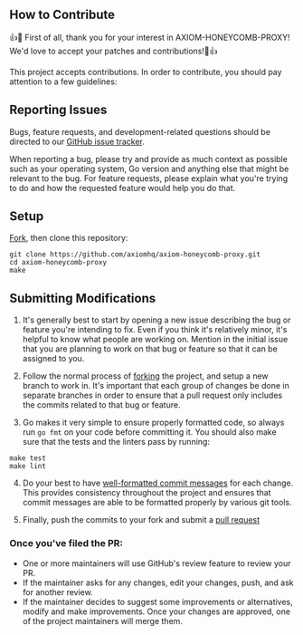 ## How to Contribute

👍🎉 First of all, thank you for your interest in AXIOM-HONEYCOMB-PROXY! We'd love to accept your patches and contributions!🎉👍

This project accepts contributions. In order to contribute, you should pay attention to a few guidelines:

## Reporting Issues

Bugs, feature requests, and development-related questions should be directed to
our [GitHub issue tracker](https://github.com/axiomhq/axiom-honeycomb-proxy/issues).

When reporting a bug, please try and provide as much context as possible such as your operating system, Go version and anything else that might be relevant to the bug. For feature requests, please explain what you're trying to do and how the requested feature would help you do that.

## Setup

[Fork](https://github.com/axiomhq/axiom-honeycomb-proxy.git), then clone this repository:

```
git clone https://github.com/axiomhq/axiom-honeycomb-proxy.git
cd axiom-honeycomb-proxy
make
```

## Submitting Modifications

1. It's generally best to start by opening a new issue describing the bug or feature you're intending to fix. Even if you think it's relatively minor, it's helpful to know what people are working on. Mention in the initial issue that you are planning to work on that bug or feature so that it can be assigned to you.

2. Follow the normal process of [forking](https://docs.github.com/en/free-pro-team@latest/github/getting-started-with-github/fork-a-repo) the project, and setup a new branch to work in. It's important that each group of changes be done in separate branches in order to ensure that a pull request only includes the commits related to that bug or feature.

3. Go makes it very simple to ensure properly formatted code, so always run `go fmt` on your code before committing it. You should also make sure that the tests and the linters pass by running:

```
make test
make lint
```

4. Do your best to have [well-formatted commit messages](https://tbaggery.com/2008/04/19/a-note-about-git-commit-messages.html) for each change. This provides consistency throughout the project and ensures that commit messages are able to be formatted properly by various git tools.

5. Finally, push the commits to your fork and submit a [pull request](https://docs.github.com/en/free-pro-team@latest/github/collaborating-with-issues-and-pull-requests/creating-a-pull-request)

### Once you've filed the PR:

- One or more maintainers will use GitHub's review feature to review your PR.
- If the maintainer asks for any changes, edit your changes, push, and ask for another review.
- If the maintainer decides to suggest some improvements or alternatives, modify and make improvements. Once your changes are approved, one of the project maintainers will merge them.